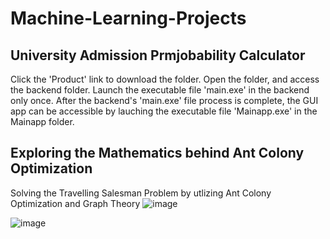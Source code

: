 # Machine-Learning-Projects
## University Admission Prmjobability Calculator
Click the 'Product' link to download the folder. Open the folder, and access the backend folder. Launch the executable file 'main.exe' in the backend only once. After the backend's 'main.exe' file process is complete, the GUI app can be accessible by lauching the executable file 'Mainapp.exe' in the Mainapp folder.

## Exploring the Mathematics behind Ant Colony Optimization
Solving the Travelling Salesman Problem by utlizing Ant Colony Optimization and Graph Theory
![image](https://user-images.githubusercontent.com/57491361/149254255-b1c01b53-ce77-44fd-b5ab-b398765443c0.png)


![image](https://user-images.githubusercontent.com/57491361/149254186-2fe19178-bab9-4434-af8e-24e954d17756.png)


